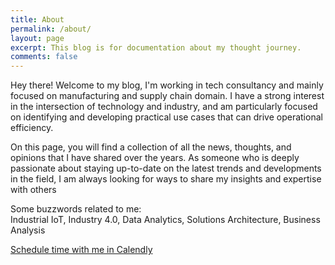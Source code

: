 ```yaml
---
title: About
permalink: /about/
layout: page
excerpt: This blog is for documentation about my thought journey.
comments: false
---
```


Hey there! Welcome to my blog, I'm working in tech consultancy and mainly focused on manufacturing and supply chain domain. I have a strong interest in the intersection of technology and industry, and am particularly focused on identifying and developing practical use cases that can drive operational efficiency.

On this page, you will find a collection of all the news, thoughts, and opinions that I have shared over the years. As someone who is deeply passionate about staying up-to-date on the latest trends and developments in the field, I am always looking for ways to share my insights and expertise with others

Some buzzwords related to me:  
Industrial IoT, Industry 4.0, Data Analytics, Solutions Architecture, Business Analysis

<!-- Calendly link widget begin -->
<link href="https://assets.calendly.com/assets/external/widget.css" rel="stylesheet">
<script src="https://assets.calendly.com/assets/external/widget.js" type="text/javascript" async></script>
<a href="" onclick="Calendly.initPopupWidget({url: 'https://calendly.com/ufukerten'});return false;">Schedule time with me in Calendly</a>
<!-- Calendly link widget end -->

